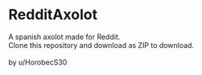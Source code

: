 # RedditAxolot
A spanish axolot made for Reddit.<br>
Clone this repository and download as ZIP to download.
<br><br>
by u/HorobecS30
